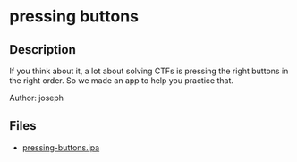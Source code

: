 # pressing buttons

## Description

If you think about it, a lot about solving CTFs is pressing the right buttons in the right order. So we made an app to help you practice that.

Author: joseph


## Files

* [pressing-buttons.ipa](files/pressing-buttons.ipa)

